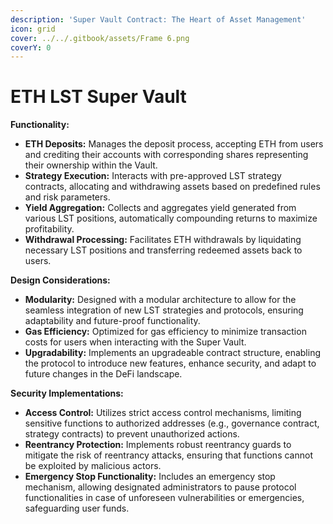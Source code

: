 ```yaml
---
description: 'Super Vault Contract: The Heart of Asset Management'
icon: grid
cover: ../../.gitbook/assets/Frame 6.png
coverY: 0
---
```


# ETH LST Super Vault

**Functionality:**

* **ETH Deposits:** Manages the deposit process, accepting ETH from users and crediting their accounts with corresponding shares representing their ownership within the Vault.
* **Strategy Execution:** Interacts with pre-approved LST strategy contracts, allocating and withdrawing assets based on predefined rules and risk parameters.
* **Yield Aggregation:** Collects and aggregates yield generated from various LST positions, automatically compounding returns to maximize profitability.
* **Withdrawal Processing:** Facilitates ETH withdrawals by liquidating necessary LST positions and transferring redeemed assets back to users.

**Design Considerations:**

* **Modularity:** Designed with a modular architecture to allow for the seamless integration of new LST strategies and protocols, ensuring adaptability and future-proof functionality.
* **Gas Efficiency:** Optimized for gas efficiency to minimize transaction costs for users when interacting with the Super Vault.
* **Upgradability:** Implements an upgradeable contract structure, enabling the protocol to introduce new features, enhance security, and adapt to future changes in the DeFi landscape.

**Security Implementations:**

* **Access Control:** Utilizes strict access control mechanisms, limiting sensitive functions to authorized addresses (e.g., governance contract, strategy contracts) to prevent unauthorized actions.
* **Reentrancy Protection:** Implements robust reentrancy guards to mitigate the risk of reentrancy attacks, ensuring that functions cannot be exploited by malicious actors.
* **Emergency Stop Functionality:** Includes an emergency stop mechanism, allowing designated administrators to pause protocol functionalities in case of unforeseen vulnerabilities or emergencies, safeguarding user funds.
